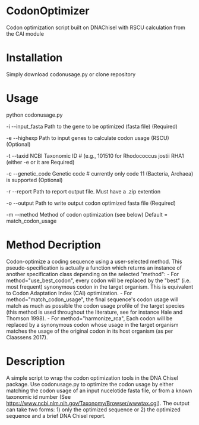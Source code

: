 # CodonOptimizer
Codon optimization script built on DNAChisel with RSCU calculation from the CAI module

# Installation
Simply download codonusage.py or clone repository

# Usage
python codonusage.py <options>
  
-i  --input_fasta  Path to the gene to be optimized (fasta file) (Required)

-e  --highexp  Path to input genes to calculate codon usage (RSCU) (Optional)

-t  --taxid  NCBI Taxonomic ID # (e.g., 101510 for Rhodococcus jostii RHA1 (either -e or it are Required)

-c  --genetic_code  Genetic code # currently only code 11 (Bacteria, Archaea) is supported (Optional)

-r  --report  Path to report output file. Must have a .zip extention

-o  --output  Path to write output codon optimized fasta file (Required)

-m  --method  Method of codon optimization (see below) Default = match_codon_usage

  
# Method Decription
Codon-optimize a coding sequence using a user-selected method. This pseudo-specification is actually a function which returns an instance of another specification class depending on the selected "method":
    - For method="use_best_codon", every codon will be replaced by the "best"
      (i.e. most frequent) synonymous codon in the target organism. This is
      equivalent to Codon Adaptation Index (CAI) optimization.
    - For method="match_codon_usage", the final sequence's codon usage will
      match as much as possible the codon usage profile of the target species
      (this method is used throughout the literature, see for instance Hale
      and Thomson 1998).
    - For method="harmonize_rca", Each codon will be replaced by a synonymous
      codon whose usage in the target organism matches the usage of the
      original codon in its host organism (as per Claassens 2017).
      
# Description
A simple script to wrap the codon optimization tools in the DNA Chisel package. Use codonusage.py to optimize the codon usage by either matching the codon usage of an input nucelotide fasta file, or from a known taxonomic id number (See https://www.ncbi.nlm.nih.gov/Taxonomy/Browser/wwwtax.cgi). The output can take two forms: 1) only the optimized sequence or 2) the optimized sequence and a brief DNA Chisel report. 


